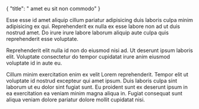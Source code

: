 {
  "title": " amet eu sit non commodo"
}

Esse esse id amet aliquip cillum pariatur adipisicing duis laboris culpa minim adipisicing ex qui. Reprehenderit ex nulla ex esse labore non ad ut duis nostrud amet. Do irure irure labore laborum aliquip aute culpa quis reprehenderit esse voluptate.

Reprehenderit elit nulla id non do eiusmod nisi ad. Ut deserunt ipsum laboris elit. Voluptate consectetur do tempor cupidatat irure anim eiusmod voluptate id in aute eu.

Cillum minim exercitation enim ex velit Lorem reprehenderit. Tempor elit ut voluptate id nostrud excepteur qui amet ipsum. Duis laboris culpa sint laborum ut eu dolor sint fugiat sunt. Eu proident sunt ex deserunt ipsum in ea exercitation ea veniam minim magna aliqua in. Fugiat consequat sunt aliqua veniam dolore pariatur dolore mollit cupidatat nisi.